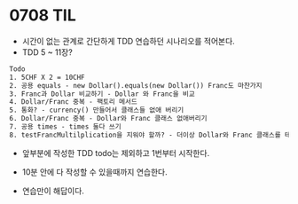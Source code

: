 # 0708 TIL

- 시간이 없는 관계로 간단하게 TDD 연습하던 시나리오를 적어본다.
- TDD 5 ~ 11장?

```reStructuredText
Todo
1. 5CHF X 2 = 10CHF
2. 공용 equals - new Dollar().equals(new Dollar()) Franc도 마찬가지
3. Franc과 Dollar 비교하기 - Dollar 와 Franc을 비교
4. Dollar/Franc 중복 - 팩토리 메서드
5. 통화? - currency() 만들어서 클래스들 없애 버리기
6. Dollar/Franc 중복 - Dollar와 Franc 클래스 없애버리기
7. 공용 times - times 둘다 쓰기
8. testFrancMultilplication을 지워야 할까? - 더이상 Dollar와 Franc 클래스를 테스트에서 더이상 사용하지 말자
```

- 앞부분에 작성한 TDD todo는 제외하고 1번부터 시작한다.

- 10분 안에 다 작성할 수 있을때까지 연습한다.
- 연습만이 해답이다.